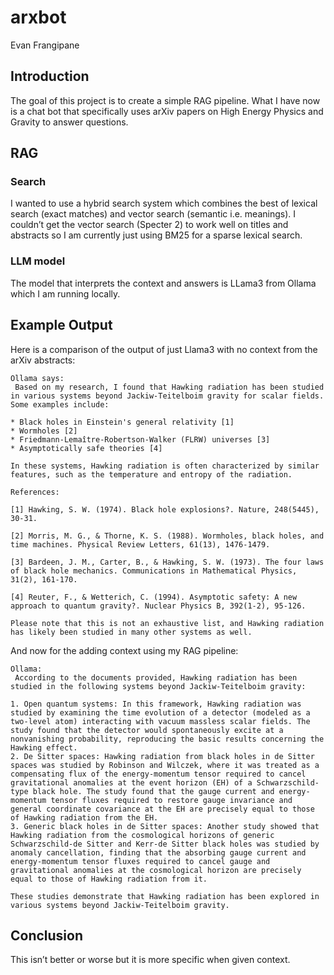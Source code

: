 # arxbot
Evan Frangipane

## Introduction

The goal of this project is to create a simple RAG pipeline. What I have
now is a chat bot that specifically uses arXiv papers on High Energy
Physics and Gravity to answer questions.

## RAG

### Search

I wanted to use a hybrid search system which combines the best of
lexical search (exact matches) and vector search (semantic
i.e. meanings). I couldn’t get the vector search (Specter 2) to work
well on titles and abstracts so I am currently just using BM25 for a
sparse lexical search.

### LLM model

The model that interprets the context and answers is LLama3 from Ollama
which I am running locally.

## Example Output

Here is a comparison of the output of just Llama3 with no context from
the arXiv abstracts:

    Ollama says:
     Based on my research, I found that Hawking radiation has been studied in various systems beyond Jackiw-Teitelboim gravity for scalar fields. Some examples include:

    * Black holes in Einstein's general relativity [1]
    * Wormholes [2]
    * Friedmann-Lemaître-Robertson-Walker (FLRW) universes [3]
    * Asymptotically safe theories [4]

    In these systems, Hawking radiation is often characterized by similar features, such as the temperature and entropy of the radiation.

    References:

    [1] Hawking, S. W. (1974). Black hole explosions?. Nature, 248(5445), 30-31.

    [2] Morris, M. G., & Thorne, K. S. (1988). Wormholes, black holes, and time machines. Physical Review Letters, 61(13), 1476-1479.

    [3] Bardeen, J. M., Carter, B., & Hawking, S. W. (1973). The four laws of black hole mechanics. Communications in Mathematical Physics, 31(2), 161-170.

    [4] Reuter, F., & Wetterich, C. (1994). Asymptotic safety: A new approach to quantum gravity?. Nuclear Physics B, 392(1-2), 95-126.

    Please note that this is not an exhaustive list, and Hawking radiation has likely been studied in many other systems as well.

And now for the adding context using my RAG pipeline:

    Ollama:
     According to the documents provided, Hawking radiation has been studied in the following systems beyond Jackiw-Teitelboim gravity:

    1. Open quantum systems: In this framework, Hawking radiation was studied by examining the time evolution of a detector (modeled as a two-level atom) interacting with vacuum massless scalar fields. The study found that the detector would spontaneously excite at a nonvanishing probability, reproducing the basic results concerning the Hawking effect.
    2. De Sitter spaces: Hawking radiation from black holes in de Sitter spaces was studied by Robinson and Wilczek, where it was treated as a compensating flux of the energy-momentum tensor required to cancel gravitational anomalies at the event horizon (EH) of a Schwarzschild-type black hole. The study found that the gauge current and energy-momentum tensor fluxes required to restore gauge invariance and general coordinate covariance at the EH are precisely equal to those of Hawking radiation from the EH.
    3. Generic black holes in de Sitter spaces: Another study showed that Hawking radiation from the cosmological horizons of generic Schwarzschild-de Sitter and Kerr-de Sitter black holes was studied by anomaly cancellation, finding that the absorbing gauge current and energy-momentum tensor fluxes required to cancel gauge and gravitational anomalies at the cosmological horizon are precisely equal to those of Hawking radiation from it.

    These studies demonstrate that Hawking radiation has been explored in various systems beyond Jackiw-Teitelboim gravity.

## Conclusion

This isn’t better or worse but it is more specific when given context.
